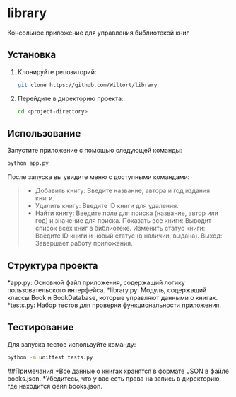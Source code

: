 # library
Консольное приложение для управления библиотекой книг
## Установка

1. Клонируйте репозиторий:

   ```bash
   git clone https://github.com/Wiltort/library

2. Перейдите в директорию проекта:

   ```bash
   cd <project-directory>

## Использование
Запустите приложение с помощью следующей команды:
   ```bash   
   python app.py
   ```

После запуска вы увидите меню с доступными командами:

> * Добавить книгу: Введите название, автора и год издания книги.
> * Удалить книгу: Введите ID книги для удаления.
> * Найти книгу: Введите поле для поиска (название, автор или год) и значение для поиска.
>Показать все книги: Выводит список всех книг в библиотеке.
>Изменить статус книги: Введите ID книги и новый статус (в наличии, выдана).
>Выход: Завершает работу приложения.
## Структура проекта
*app.py: Основной файл приложения, содержащий логику пользовательского интерфейса.
*library.py: Модуль, содержащий классы Book и BookDatabase, которые управляют данными о книгах.
*tests.py: Набор тестов для проверки функциональности приложения.
## Тестирование
Для запуска тестов используйте команду:
   ```bash
   python -m unittest tests.py
   ```
##Примечания
*Все данные о книгах хранятся в формате JSON в файле books.json.
*Убедитесь, что у вас есть права на запись в директорию, где находится файл books.json.
